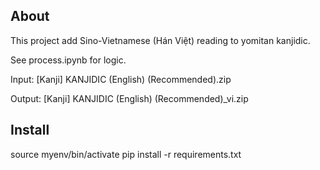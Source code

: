 ## About

This project add Sino-Vietnamese (Hán Việt) reading to yomitan kanjidic.

See process.ipynb for logic.

Input: [Kanji] KANJIDIC (English) (Recommended).zip

Output: [Kanji] KANJIDIC (English) (Recommended)_vi.zip

## Install

source myenv/bin/activate
pip install -r requirements.txt
